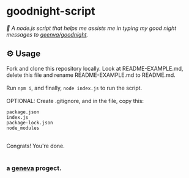 # goodnight-script
<em>🤖 A node.js script that helps me assists me in typing my good night messages to [geenva/goodnight](https://github.com/geenva/goodnight).</em>

## ⚙️ Usage

Fork and clone this repository locally. Look at README-EXAMPLE.md, delete this file and rename README-EXAMPLE.md to README.md.<br><br>
Run `npm i`, and finally, `node index.js` to run the script.<br><br>
OPTIONAL: Create .gitignore, and in the file, copy this:
```
package.json
index.js
package-lock.json
node_modules
```
<br>
Congrats! You're done.<br><br>
<h3>a <a href="https://marcuscodes.me" alt="link">geneva</a> progect.</h3>
